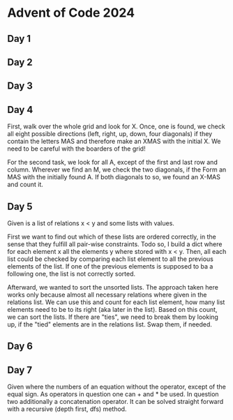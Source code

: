 # Advent of Code 2024

## Day 1

## Day 2

## Day 3

## Day 4

First, walk over the whole grid and look for X.
Once, one is found, we check all eight possible directions (left, right, up, down, four diagonals)
if they contain the letters MAS and therefore make an XMAS with the initial X.
We need to be careful with the boarders of the grid!

For the second task, we look for all A, except of the first and last row and column.
Wherever we find an M, we check the two diagonals, if the Form an MAS with the initially found A.
If both diagonals to so, we found an X-MAS and count it.

## Day 5

Given is a list of relations x < y and some lists with values.

First we want to find out which of these lists are ordered correctly, 
in the sense that they fulfill all pair-wise constraints.
Todo so, I build a dict where for each element x all the elements y where stored with x < y.
Then, all each list could be checked by comparing each list element to all the previous elements of the list.
If one of the previous elements is supposed to ba a following one, the list is not correctly sorted.

Afterward, we wanted to sort the unsorted lists.
The approach taken here works only because almost all necessary relations where given in the relations list.
We can use this and count for each list element, how many list elements need to be to its right (aka later in the list).
Based on this count, we can sort the lists.
If there are "ties", we need to break them by looking up, if the "tied" elements are in the relations list.
Swap them, if needed.

## Day 6


## Day 7

Given where the numbers of an equation without the operator, except of the equal sign.
As operators in question one can + and * be used.
In question two additionally a concatenation operator. 
It can be solved straight forward with a recursive (depth first, dfs) method.